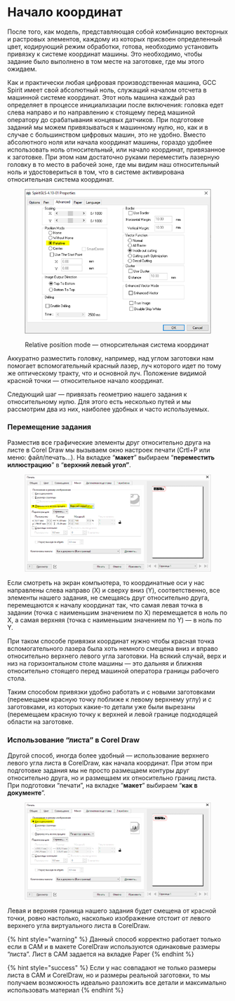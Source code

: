 # Начало координат

После того, как модель, представляющая собой комбинацию векторных и растровых элементов, каждому из которых присвоен определенный цвет, кодирующий режим обработки, готова, необходимо установить привязку к системе координат машины. Это необходимо, чтобы задание было выполнено в том месте на заготовке, где мы этого ожидаем.

Как и практически любая цифровая производственная машина, GCC Spirit имеет свой абсолютный ноль, служащий началом отсчета в машинной системе координат. Этот ноль машина каждый раз определяет в процессе инициализации после включения: головка едет слева направо и по направлению к стоящему перед машиной оператору до срабатывания концевых датчиков. При подготовке заданий мы можем привязываться к машинному нулю, но, как и в случае с большинством цифровых машин, это не удобно. Вместо абсолютного ноля или начала координат машины, гораздо удобнее использовать ноль относительный, или начало координат, привязанное к заготовке. При этом нам достаточно руками переместить лазерную головку в то место в рабочей зоне, где мы видим наш относительный ноль и удостовериться в том, что в системе активирована относительная система координат.&#x20;



<figure><img src="../.gitbook/assets/Capture03.PNG" alt=""><figcaption><p>Relative position mode — отнорсительная система координат</p></figcaption></figure>

Аккуратно разместить головку, например, над углом заготовки нам помогает вспомогательный красный лазер, луч которого идет по тому же оптическому тракту, что и основной луч. Положение видимой красной точки — относительное начало координат. &#x20;

Следующий шаг — привязать геометрию нашего задания к относительному нулю. Для этого есть несколько путей и мы рассмотрим два из них, наиболее удобных и часто используемых.

### Перемещение задания

Разместив все графические элементы друг относительно друга на листе в Corel Draw мы вызываем окно настроек печати (Crtl+P или меню: файл/печать…). На вкладке “**макет**” выбираем “**переместить иллюстрацию**” в “**верхний левый угол”**.&#x20;

<figure><img src="../.gitbook/assets/Capture05.PNG" alt=""><figcaption></figcaption></figure>

Если смотреть на экран компьютера, то координатные оси у нас направлены слева направо (X) и сверху вниз (Y), соответственно, все элементы нашего задания, не смещаясь друг относительно друга, перемещаются к началу координат так, что самая левая точка в задании (точка с наименьшим значением по X) перемещается в ноль по X, а самая верхняя (точка с наименьшим значением по Y) — в ноль по Y.&#x20;

При таком способе привязки координат нужно чтобы красная точка вспомогательного лазера была хоть немного смещена вниз и вправо относительно верхнего левого угла заготовки. На всякий случай, верх и низ на горизонтальном столе машины — это дальняя и ближняя относительно стоящего перед машиной оператора границы рабочего стола.

Таким способом привязки удобно работать и с новыми заготовками (перемещаем красную точку поближе к левому верхнему углу) и с заготовками, из которых какие-то детали уже были вырезаны (перемещаем красную точку к верхней и левой границе подходящей области на заготовке.&#x20;

### Использование “листа” в Corel Draw &#x20;

Другой способ, иногда более удобный — использование верхнего левого угла листа в CorelDraw, как начала координат. При этом при подготовке задания мы не просто размещаем контуры друг относительно друга, но и размещаем их относительно границ листа. При подготовки “печати”, на вкладке “**макет**” выбираем “**как в документе**”.

<figure><img src="../.gitbook/assets/Capture04.PNG" alt=""><figcaption></figcaption></figure>

Левая и верхняя граница нашего задания будет смещена от красной точки, ровно настолько, насколько изображение отстоит от левого верхнего угла виртуального листа в CorelDraw.

{% hint style="warning" %}
Данный способ корректно работает только если в CAM и в макете CorelDraw используются одинаковые размеры “листа”. Лист в CAM задается на вкладке Paper
{% endhint %}

{% hint style="success" %}
Если у нас совпадают не только размеры листа в CAM и CorelDraw, но и размеры реальной заготовки, то мы получаем возможность идеально разложить все детали и максимально использовать материал
{% endhint %}
